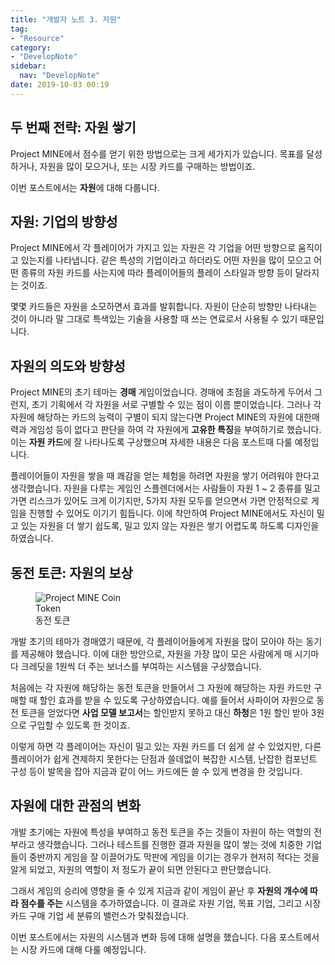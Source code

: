 ```yaml
---
title: "개발자 노트 3. 자원"
tag: 
- "Resource"
category:
- "DevelopNote"
sidebar:
  nav: "DevelopNote"
date: 2019-10-03 00:19
---
```

## 두 번째 전략: 자원 쌓기
Project MINE에서 점수를 얻기 위한 방법으로는 크게 세가지가 있습니다. 목표를 달성하거나, 자원을 많이 모으거나, 또는 시장 카드를 구매하는 방법이죠.

이번 포스트에서는 **자원**에 대해 다룹니다.

## 자원: 기업의 방향성

Project MINE에서 각 플레이어가 가지고 있는 자원은 각 기업을 어떤 방향으로 움직이고 있는지를 나타냅니다. 같은 특성의 기업이라고 하더라도 어떤 자원을 많이 모으고 어떤 종류의 자원 카드를 사는지에 따라 플레이어들의 플레이 스타일과 방향 등이 달라지는 것이죠. 

몇몇 카드들은 자원을 소모하면서 효과를 발휘합니다. 자원이 단순히 방향만 나타내는 것이 아니라 말 그대로 특색있는 기술을 사용할 때 쓰는 연료로서 사용될 수 있기 때문입니다.

## 자원의 의도와 방향성

Project MINE의 초기 테마는 **경매** 게임이었습니다. 경매에 초점을 과도하게 두어서 그런지, 초기 기획에서 각 자원을 서로 구별할 수 있는 점이 이름 뿐이었습니다. 그러나 각 자원에 해당하는 카드의 능력이 구별이 되지 않는다면 Project MINE의 자원에 대한매력과 게임성 등이 없다고 판단을 하여 각 자원에게 **고유한 특징**을 부여하기로 했습니다. 이는 **자원 카드**에 잘 나타나도록 구상했으며 자세한 내용은 다음 포스트때 다룰 예정입니다.

플레이어들이 자원을 쌓을 때 쾌감을 얻는 체험을 하려면 자원을 쌓기 어려워야 한다고 생각했습니다. 자원을 다루는 게임인 스플렌더에서는 사람들이 자원 1 ~ 2 종류를 밀고 가면 리스크가 있어도 크게 이기지만, 5가지 자원 모두를 얻으면서 가면 안정적으로 게임을 진행할 수 있어도 이기기 힘듭니다. 이에 착안하여 Project MINE에서도 자신이 밀고 있는 자원을 더 쌓기 쉽도록, 밀고 있지 않는 자원은 쌓기 어렵도록 하도록 디자인을 하였습니다. 

## 동전 토큰: 자원의 보상
<figure style="width: 150px" class="align-left">
  <img src="{{ site.url }}{{ site.baseurl }}/assets/image/Coin@4x.png" alt="Project MINE Coin Token">
  <figcaption>동전 토큰</figcaption>
</figure> 
개발 초기의 테마가 경매였기 때문에, 각 플레이어들에게 자원을 많이 모아야 하는 동기를 제공해야 했습니다. 이에 대한 방안으로, 자원을 가장 많이 모은 사람에게 매 시기마다 크레딧을 1원씩 더 주는 보너스를 부여하는 시스템을 구상했습니다.

처음에는 각 자원에 해당하는 동전 토큰을 만들어서 그 자원에 해당하는 자원 카드만 구매할 때 할인 효과를 받을 수 있도록 구상하였습니다. 예를 들어서 사파이어 자원으로 동전 토큰을 얻었다면 **사업 모델 보고서**는 할인받지 못하고 대신 **하청**은 1원 할인 받아 3원으로 구입할 수 있도록 한 것이죠.

이렇게 하면 각 플레이어는 자신이 밀고 있는 자원 카드를 더 쉽게 살 수 있었지만, 다른 플레이어가 쉽게 견제하지 못한다는 단점과 쓸데없이 복잡한 시스템, 난잡한 컴포넌트 구성 등이 발목을 잡아 지금과 같이 어느 카드에든 쓸 수 있게 변경을 한 것입니다.

## 자원에 대한 관점의 변화
개발 초기에는 자원에 특성을 부여하고 동전 토큰을 주는 것들이 자원이 하는 역할의 전부라고 생각했습니다. 그러나 테스트를 진행한 결과 자원을 많이 쌓는 것에 치중한 기업들이 중반까지 게임을 잘 이끌어가도 막판에 게임을 이기는 경우가 현저히 적다는 것을 알게 되었고, 자원의 역할이 저 정도가 끝이 되면 안된다고 판단했습니다.

그래서 게임의 승리에 영향을 줄 수 있게 지금과 같이 게임이 끝난 후 **자원의 개수에 따라 점수를 주는** 시스템을 추가하였습니다. 이 결과로 자원 기업, 목표 기업, 그리고 시장 카드 구매 기업 세 분류의 밸런스가 맞춰졌습니다.

이번 포스트에서는 자원의 시스템과 변화 등에 대해 설명을 했습니다. 다음 포스트에서는 시장 카드에 대해 다룰 예정입니다.
